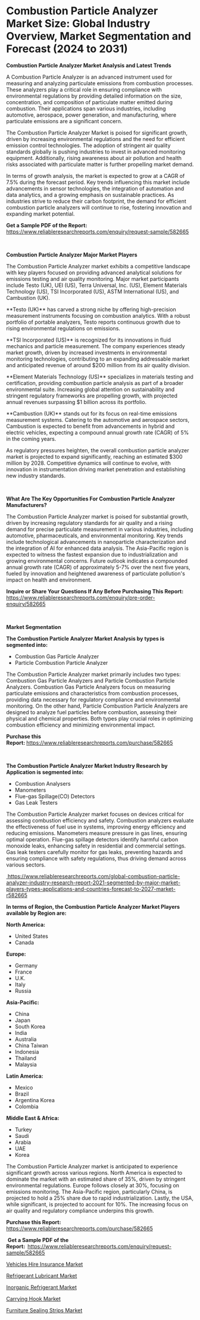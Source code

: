 <p><h1>Combustion Particle Analyzer Market Size: Global Industry Overview, Market Segmentation and Forecast (2024 to 2031)</h1></p><p><strong>Combustion Particle Analyzer Market Analysis and Latest Trends</strong></p>
<p><p>A Combustion Particle Analyzer is an advanced instrument used for measuring and analyzing particulate emissions from combustion processes. These analyzers play a critical role in ensuring compliance with environmental regulations by providing detailed information on the size, concentration, and composition of particulate matter emitted during combustion. Their applications span various industries, including automotive, aerospace, power generation, and manufacturing, where particulate emissions are a significant concern.</p><p>The Combustion Particle Analyzer Market is poised for significant growth, driven by increasing environmental regulations and the need for efficient emission control technologies. The adoption of stringent air quality standards globally is pushing industries to invest in advanced monitoring equipment. Additionally, rising awareness about air pollution and health risks associated with particulate matter is further propelling market demand.</p><p>In terms of growth analysis, the market is expected to grow at a CAGR of 7.5% during the forecast period. Key trends influencing this market include advancements in sensor technologies, the integration of automation and data analytics, and a growing emphasis on sustainable practices. As industries strive to reduce their carbon footprint, the demand for efficient combustion particle analyzers will continue to rise, fostering innovation and expanding market potential.</p></p>
<p><strong>Get a Sample PDF of the Report:&nbsp;</strong> <a href="https://www.reliableresearchreports.com/enquiry/request-sample/582665?utm_campaign=116&utm_medium=2&utm_source=Github&utm_content=ia&utm_term=27092024&utm_id=combustion-particle-analyzer">https://www.reliableresearchreports.com/enquiry/request-sample/582665</a></p>
<p>&nbsp;</p>
<p><strong>Combustion Particle Analyzer Major Market Players</strong></p>
<p><p>The Combustion Particle Analyzer market exhibits a competitive landscape with key players focused on providing advanced analytical solutions for emissions testing and air quality monitoring. Major market participants include Testo (UK), UEI (US), Terra Universal, Inc. (US), Element Materials Technology (US), TSI Incorporated (US), ASTM International (US), and Cambustion (UK).</p><p>**Testo (UK)** has carved a strong niche by offering high-precision measurement instruments focusing on combustion analytics. With a robust portfolio of portable analyzers, Testo reports continuous growth due to rising environmental regulations on emissions. </p><p>**TSI Incorporated (US)** is recognized for its innovations in fluid mechanics and particle measurement. The company experiences steady market growth, driven by increased investments in environmental monitoring technologies, contributing to an expanding addressable market and anticipated revenue of around $200 million from its air quality division.</p><p>**Element Materials Technology (US)** specializes in materials testing and certification, providing combustion particle analysis as part of a broader environmental suite. Increasing global attention on sustainability and stringent regulatory frameworks are propelling growth, with projected annual revenues surpassing $1 billion across its portfolio.</p><p>**Cambustion (UK)** stands out for its focus on real-time emissions measurement systems. Catering to the automotive and aerospace sectors, Cambustion is expected to benefit from advancements in hybrid and electric vehicles, expecting a compound annual growth rate (CAGR) of 5% in the coming years.</p><p>As regulatory pressures heighten, the overall combustion particle analyzer market is projected to expand significantly, reaching an estimated $300 million by 2028. Competitive dynamics will continue to evolve, with innovation in instrumentation driving market penetration and establishing new industry standards.</p></p>
<p>&nbsp;</p>
<p><strong>What Are The Key Opportunities For Combustion Particle Analyzer Manufacturers?</strong></p>
<p><p>The Combustion Particle Analyzer market is poised for substantial growth, driven by increasing regulatory standards for air quality and a rising demand for precise particulate measurement in various industries, including automotive, pharmaceuticals, and environmental monitoring. Key trends include technological advancements in nanoparticle characterization and the integration of AI for enhanced data analysis. The Asia-Pacific region is expected to witness the fastest expansion due to industrialization and growing environmental concerns. Future outlook indicates a compounded annual growth rate (CAGR) of approximately 5-7% over the next five years, fueled by innovation and heightened awareness of particulate pollution's impact on health and environment.</p></p>
<p><strong>Inquire or Share Your Questions If Any Before Purchasing This Report:</strong> <a href="https://www.reliableresearchreports.com/enquiry/pre-order-enquiry/582665?utm_campaign=116&utm_medium=2&utm_source=Github&utm_content=ia&utm_term=27092024&utm_id=combustion-particle-analyzer">https://www.reliableresearchreports.com/enquiry/pre-order-enquiry/582665</a></p>
<p>&nbsp;</p>
<p><strong>Market Segmentation</strong></p>
<p><strong>The Combustion Particle Analyzer Market Analysis by types is segmented into:</strong></p>
<p><ul><li>Combustion Gas Particle Analyzer</li><li>Particle Combustion Particle Analyzer</li></ul></p>
<p><p>The Combustion Particle Analyzer market primarily includes two types: Combustion Gas Particle Analyzers and Particle Combustion Particle Analyzers. Combustion Gas Particle Analyzers focus on measuring particulate emissions and characteristics from combustion processes, providing data necessary for regulatory compliance and environmental monitoring. On the other hand, Particle Combustion Particle Analyzers are designed to analyze fuel particles before combustion, assessing their physical and chemical properties. Both types play crucial roles in optimizing combustion efficiency and minimizing environmental impact.</p></p>
<p><strong>Purchase this Report:&nbsp;</strong><a href="https://www.reliableresearchreports.com/purchase/582665?utm_campaign=116&utm_medium=2&utm_source=Github&utm_content=ia&utm_term=27092024&utm_id=combustion-particle-analyzer">https://www.reliableresearchreports.com/purchase/582665</a></p>
<p>&nbsp;</p>
<p><strong>The Combustion Particle Analyzer Market Industry Research by Application is segmented into:</strong></p>
<p><ul><li>Combustion Analysers</li><li>Manometers</li><li>Flue-gas Spillage(CO) Detectors</li><li>Gas Leak Testers</li></ul></p>
<p><p>The Combustion Particle Analyzer market focuses on devices critical for assessing combustion efficiency and safety. Combustion analyzers evaluate the effectiveness of fuel use in systems, improving energy efficiency and reducing emissions. Manometers measure pressure in gas lines, ensuring optimal operation. Flue-gas spillage detectors identify harmful carbon monoxide leaks, enhancing safety in residential and commercial settings. Gas leak testers carefully monitor for gas leaks, preventing hazards and ensuring compliance with safety regulations, thus driving demand across various sectors.</p></p>
<p><a href="https://www.reliableresearchreports.com/global-combustion-particle-analyzer-industry-research-report-2021-segmented-by-major-market-players-types-applications-and-countries-forecast-to-2027-market-r582665?utm_campaign=116&utm_medium=2&utm_source=Github&utm_content=ia&utm_term=27092024&utm_id=combustion-particle-analyzer">&nbsp;https://www.reliableresearchreports.com/global-combustion-particle-analyzer-industry-research-report-2021-segmented-by-major-market-players-types-applications-and-countries-forecast-to-2027-market-r582665</a></p>
<p><strong>In terms of Region, the Combustion Particle Analyzer Market Players available by Region are:</strong></p>
<p>
    <p> <strong> North America: </strong>
        <ul>
            <li>United States</li>
            <li>Canada</li>
        </ul>
        </p> 
    <p> <strong> Europe: </strong>
        <ul>
            <li>Germany</li>
            <li>France</li>
            <li>U.K.</li>
            <li>Italy</li>
            <li>Russia</li>
        </ul>
        </p> 
    <p> <strong> Asia-Pacific: </strong>
        <ul>
            <li>China</li>
            <li>Japan</li>
            <li>South Korea</li>
            <li>India</li>
            <li>Australia</li>
            <li>China Taiwan</li>
            <li>Indonesia</li>
            <li>Thailand</li>
            <li>Malaysia</li>
        </ul>
        </p> 
    <p> <strong> Latin America: </strong>
        <ul>
            <li>Mexico</li>
            <li>Brazil</li>
            <li>Argentina Korea</li>
            <li>Colombia</li>
        </ul>
        </p> 
    <p> <strong> Middle East & Africa: </strong>
        <ul>
            <li>Turkey</li>
            <li>Saudi</li>
            <li>Arabia</li>
            <li>UAE</li>
            <li>Korea</li>
        </ul>
    </p>
    </p>
<p><p>The Combustion Particle Analyzer market is anticipated to experience significant growth across various regions. North America is expected to dominate the market with an estimated share of 35%, driven by stringent environmental regulations. Europe follows closely at 30%, focusing on emissions monitoring. The Asia-Pacific region, particularly China, is projected to hold a 25% share due to rapid industrialization. Lastly, the USA, while significant, is projected to account for 10%. The increasing focus on air quality and regulatory compliance underpins this growth.</p></p>
<p><strong>Purchase this Report: </strong><a href="https://www.reliableresearchreports.com/purchase/582665?utm_campaign=116&utm_medium=2&utm_source=Github&utm_content=ia&utm_term=27092024&utm_id=combustion-particle-analyzer">https://www.reliableresearchreports.com/purchase/582665</a></p>
<p>&nbsp;<strong>Get a Sample PDF of the Report:&nbsp;&nbsp;</strong><a href="https://www.reliableresearchreports.com/enquiry/request-sample/582665?utm_campaign=116&utm_medium=2&utm_source=Github&utm_content=ia&utm_term=27092024&utm_id=combustion-particle-analyzer">https://www.reliableresearchreports.com/enquiry/request-sample/582665</a></p>
<p><strong></strong></p>
<p><p><a href="https://github.com/JakirUddin651/Market-Research-Report-List-1/blob/main/vehicles-hire-insurance-market.md?utm_campaign=116&utm_medium=2&utm_source=Github&utm_content=ia&utm_term=27092024&utm_id=combustion-particle-analyzer">Vehicles Hire Insurance Market</a></p><p><a href="https://www.linkedin.com/pulse/refrigerant-lubricant-market-size-growing-cagr-104-report-cvdcf?utm_campaign=116&utm_medium=2&utm_source=Github&utm_content=ia&utm_term=27092024&utm_id=combustion-particle-analyzer">Refrigerant Lubricant Market</a></p><p><a href="https://www.linkedin.com/pulse/inorganic-refrigerant-market-global-insights-regional-analysis-wubzf?utm_campaign=116&utm_medium=2&utm_source=Github&utm_content=ia&utm_term=27092024&utm_id=combustion-particle-analyzer">Inorganic Refrigerant Market</a></p><p><a href="https://github.com/BesaLoshi2000/Market-Research-Report-List-1/blob/main/carrying-hook-market.md?utm_campaign=116&utm_medium=2&utm_source=Github&utm_content=ia&utm_term=27092024&utm_id=combustion-particle-analyzer">Carrying Hook Market</a></p><p><a href="https://issuu.com/reportprime-2/docs/furniture-sealing-strips-market-siz_e627bb3947c2bb?utm_campaign=116&utm_medium=2&utm_source=Github&utm_content=ia&utm_term=27092024&utm_id=combustion-particle-analyzer">Furniture Sealing Strips Market</a></p></p>